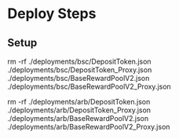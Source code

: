 # Deploy Steps

## Setup 

rm -rf ./deployments/bsc/DepositToken.json ./deployments/bsc/DepositToken_Proxy.json ./deployments/bsc/BaseRewardPoolV2.json ./deployments/bsc/BaseRewardPoolV2_Proxy.json 

rm -rf ./deployments/arb/DepositToken.json ./deployments/arb/DepositToken_Proxy.json ./deployments/arb/BaseRewardPoolV2.json ./deployments/arb/BaseRewardPoolV2_Proxy.json 